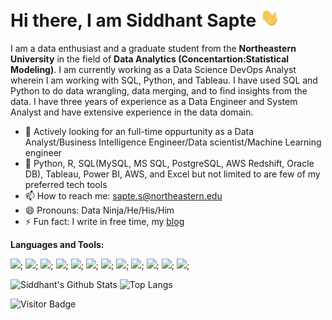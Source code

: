 <h1>Hi there, I am Siddhant Sapte <img  src="https://raw.githubusercontent.com/ABSphreak/ABSphreak/master/gifs/Hi.gif" width="30px"></h1>

<!--
**siddsapte12/siddsapte12** is a ✨ _special_ ✨ repository because its `README.md` (this file) appears on your GitHub profile.

Here are some ideas to get you started:

- 🔭 I’m currently working on ...
- 🌱 I’m currently learning ...
- 👯 I’m looking to collaborate on ...
- 🤔 I’m looking for help with ...
- 💬 Ask me about ...
- 📫 How to reach me: ...
- 😄 Pronouns: ...
- ⚡ Fun fact: ...
-->

I am a data enthusiast and a graduate student from the **Northeastern University** in the field of **Data Analytics (Concentartion:Statistical Modeling)**. I am currently working as a Data Science DevOps Analyst wherein I am working with SQL, Python, and Tableau. I have used SQL and Python to do data wrangling, data merging, and to find insights from the data. I have three years of experience as a Data Engineer and System Analyst and have extensive experience in the data domain.

- 🔭 Actively looking for an full-time oppurtunity as a Data Analyst/Business Intelligence Engineer/Data scientist/Machine Learning engineer
- 🌱 Python, R, SQL(MySQL, MS SQL, PostgreSQL, AWS Redshift, Oracle DB), Tableau, Power BI, AWS, and Excel but not limited to are few of my preferred tech tools
- 📫 How to reach me: sapte.s@northeastern.edu
- 😄 Pronouns: Data Ninja/He/His/Him
- ⚡ Fun fact: I write in free time, my [blog](https://theissac.wordpress.com/)

**Languages and Tools:** 

![](https://img.shields.io/badge/Code-Python-informational?style=flat&logo=python&logoColor=white&color=2bbc8a);
![](https://img.shields.io/badge/Code-R-informational?style=flat&logo=R&logoColor=white&color=2bbc8a);
![](https://img.shields.io/badge/Tools-MySQL-informational?style=flat&logo=MySQL&logoColor=white&color=2bbc8a);
![](https://img.shields.io/badge/Shell-Bash-informational?style=flat&logo=gnu-bash&logoColor=white&color=2bbc8a);
![](https://img.shields.io/badge/OS-Linux-informational?style=flat&logo=linux&logoColor=white&color=2bbc8a);
![](https://img.shields.io/badge/Code-HTML-informational?style=flat&logo=HTML5&logoColor=white&color=2bbc8a);
![](https://img.shields.io/badge/Tools-Docker-informational?style=flat&logo=docker&logoColor=white&color=2bbc8a);
![](https://img.shields.io/badge/Cloud-AWS-informational?style=flat&logo=Amazon-AWS&logoColor=white&color=2bbc8a);
![](https://img.shields.io/badge/Code-PySpark-informational?style=flat&logo=Apache-spark&logoColor=white&color=2bbc8a);
![](https://img.shields.io/badge/Tools-Tableau-informational?style=flat&logo=Tableau&logoColor=white&color=2bbc8a);
![](https://img.shields.io/badge/Tools-Google_Analytics-informational?style=flat&logo=Google-Analytics&logoColor=white&color=2bbc8a);
![](https://img.shields.io/badge/Tools-Flask-informational?style=flat&logo=Flask&logoColor=white&color=2bbc8a);

![Siddhant's Github Stats](https://github-readme-stats.vercel.app/api?username=siddsapte12&count_private=true&show_icons=true&include_all_commits=true)
![Top Langs](https://github-readme-stats.vercel.app/api/top-langs/?username=siddsapte12&hide=TeX&layout=compact)

![Visitor Badge](https://visitor-badge.laobi.icu/badge?page_id=siddsapte12.siddsapte12)





